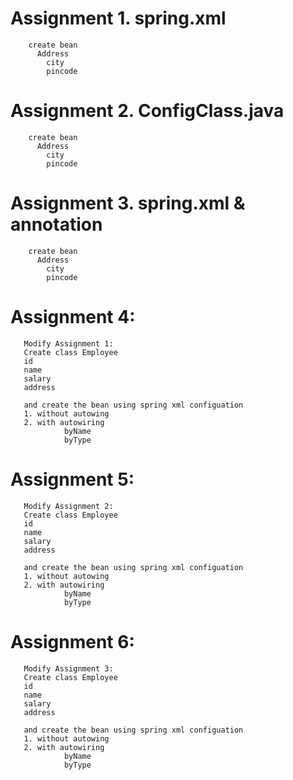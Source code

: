 	
# Assignment 1. spring.xml
        create bean 
          Address
            city
            pincode
# Assignment 2. ConfigClass.java	
        create bean 
          Address
            city
            pincode		
# Assignment 3. spring.xml & annotation	
        create bean 
          Address
            city
            pincode


# Assignment 4:
       Modify Assignment 1:
	   Create class Employee 
	   id
	   name
	   salary
	   address
	   
	   and create the bean using spring xml configuation
	   1. without autowing
	   2. with autowiring
				byName
				byType
			
# Assignment 5:
       Modify Assignment 2:
	   Create class Employee 
	   id
	   name
	   salary
	   address
	   
	   and create the bean using spring xml configuation
	   1. without autowing
	   2. with autowiring
				byName
				byType
				
				
# Assignment 6:
       Modify Assignment 3:
	   Create class Employee 
	   id
	   name
	   salary
	   address
	   
	   and create the bean using spring xml configuation
	   1. without autowing
	   2. with autowiring
				byName
				byType